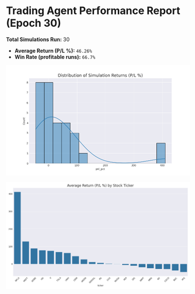 # Trading Agent Performance Report (Epoch 30)

**Total Simulations Run:** 30
- **Average Return (P/L %):** `46.26%`
- **Win Rate (profitable runs):** `66.7%`

![Returns Distribution](epoch_30_returns_distribution.png)

![Performance by Ticker](epoch_30_performance_by_ticker.png)

